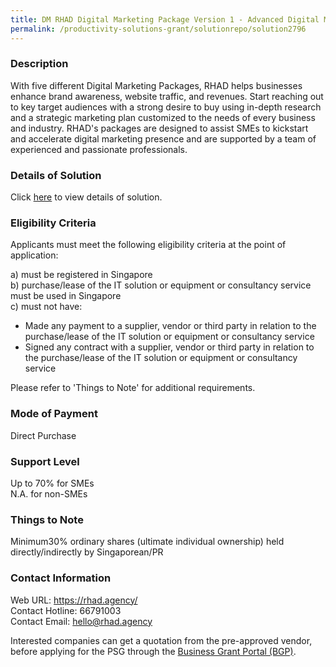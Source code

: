 ```yaml
---
title: DM RHAD Digital Marketing Package Version 1 - Advanced Digital Marketing (3 months)
permalink: /productivity-solutions-grant/solutionrepo/solution2796
---
```


### Description

With five different Digital Marketing Packages, RHAD helps businesses enhance brand awareness, website traffic, and revenues. Start reaching out to key target audiences with a strong desire to buy using in-depth research and a strategic marketing plan customized to the needs of every business and industry. RHAD's packages are designed to assist SMEs to kickstart and accelerate digital marketing presence and are supported by a team of experienced and passionate professionals.

### Details of Solution

Click <a href='https://www.gobusiness.gov.sg/images/psg/RHAD_20210360_Desensitised_Annex_3_Part_910.pdf' target='_blank' rel='noopener'>here</a> to view details of solution.

### Eligibility Criteria

Applicants must meet the following eligibility criteria at the point of application:

a) must be registered in Singapore <br>
b) purchase/lease of the IT solution or equipment or consultancy service must be used in Singapore <br>
c) must not have:
- Made any payment to a supplier, vendor or third party in relation to the purchase/lease of the IT solution or equipment or consultancy service
- Signed any contract with a supplier, vendor or third party in relation to the purchase/lease of the IT solution or equipment or consultancy service

Please refer to 'Things to Note' for additional requirements.

### Mode of Payment
Direct Purchase

### Support Level
Up to 70% for SMEs <br>
N.A. for non-SMEs

### Things to Note
 Minimum30% ordinary shares (ultimate individual ownership) held directly/indirectly by Singaporean/PR

### Contact Information
Web URL: https://rhad.agency/ <br>Contact Hotline: 66791003 <br>Contact Email: hello@rhad.agency <br>

Interested companies can get a quotation from the pre-approved vendor, before applying for the PSG through the <a target='_blank' rel='noopener' href='https://www.businessgrants.gov.sg/'>Business Grant Portal (BGP)</a>.
